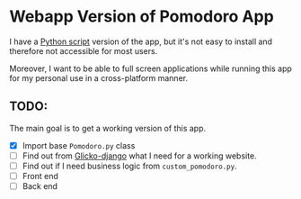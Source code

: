 # Webapp Version of Pomodoro App

I have a [Python script](https://github.com/bliutwo/pomodoro/) version of the app, but it's not easy to install and therefore not accessible for most users. 

Moreover, I want to be able to full screen applications while running this app for my personal use in a cross-platform manner.

## TODO:

The main goal is to get a working version of this app.

- [x] Import base `Pomodoro.py` class
- [ ] Find out from [Glicko-django](https://github.com/bliutwo/django-glicko2) what I need for a working website.
- [ ] Find out if I need business logic from `custom_pomodoro.py`.
- [ ] Front end
- [ ] Back end
